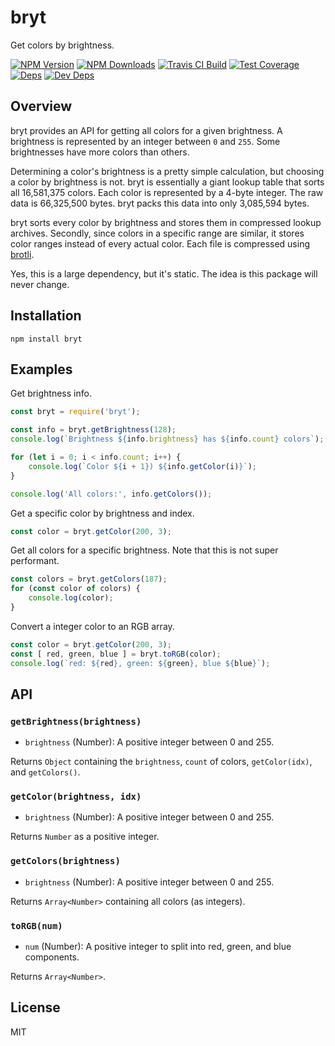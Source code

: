 # bryt

Get colors by brightness.

[![NPM Version][npm-image]][npm-url]
[![NPM Downloads][downloads-image]][downloads-url]
[![Travis CI Build][travis-image]][travis-url]
[![Test Coverage][coveralls-image]][coveralls-url]
[![Deps][david-image]][david-url]
[![Dev Deps][david-dev-image]][david-dev-url]

## Overview

bryt provides an API for getting all colors for a given brightness. A brightness is represented by
an integer between `0` and `255`. Some brightnesses have more colors than others.

Determining a color's brightness is a pretty simple calculation, but choosing a color by brightness
is not. bryt is essentially a giant lookup table that sorts all 16,581,375 colors. Each color is
represented by a 4-byte integer. The raw data is 66,325,500 bytes. bryt packs this data into only
3,085,594 bytes.

bryt sorts every color by brightness and stores them in compressed lookup archives. Secondly, since
colors in a specific range are similar, it stores color ranges instead of every actual color. Each
file is compressed using [brotli][brotli-url].

Yes, this is a large dependency, but it's static. The idea is this package will never change.

## Installation

    npm install bryt

## Examples

Get brightness info.

```js
const bryt = require('bryt');

const info = bryt.getBrightness(128);
console.log(`Brightness ${info.brightness} has ${info.count} colors`);

for (let i = 0; i < info.count; i++) {
	console.log(`Color ${i + 1}) ${info.getColor(i)}`);
}

console.log('All colors:', info.getColors());
```

Get a specific color by brightness and index.

```js
const color = bryt.getColor(200, 3);
```

Get all colors for a specific brightness. Note that this is not super performant.

```js
const colors = bryt.getColors(187);
for (const color of colors) {
	console.log(color);
}
```

Convert a integer color to an RGB array.

```js
const color = bryt.getColor(200, 3);
const [ red, green, blue ] = bryt.toRGB(color);
console.log(`red: ${red}, green: ${green}, blue ${blue}`);
```

## API

### `getBrightness(brightness)`

 * `brightness` (Number): A positive integer between 0 and 255.

Returns `Object` containing the `brightness`, `count` of colors, `getColor(idx)`, and `getColors()`.

### `getColor(brightness, idx)`

 * `brightness` (Number): A positive integer between 0 and 255.

Returns `Number` as a positive integer.

### `getColors(brightness)`

 * `brightness` (Number): A positive integer between 0 and 255.

Returns `Array<Number>` containing all colors (as integers).

### `toRGB(num)`

 * `num` (Number): A positive integer to split into red, green, and blue components.

Returns `Array<Number>`.

## License

MIT

[npm-image]: https://img.shields.io/npm/v/bryt.svg
[npm-url]: https://npmjs.org/package/bryt
[downloads-image]: https://img.shields.io/npm/dm/bryt.svg
[downloads-url]: https://npmjs.org/package/bryt
[travis-image]: https://img.shields.io/travis/cb1kenobi/bryt.svg
[travis-url]: https://travis-ci.org/cb1kenobi/bryt
[coveralls-image]: https://img.shields.io/coveralls/cb1kenobi/bryt/master.svg
[coveralls-url]: https://coveralls.io/r/cb1kenobi/bryt
[david-image]: https://img.shields.io/david/cb1kenobi/bryt.svg
[david-url]: https://david-dm.org/cb1kenobi/bryt
[david-dev-image]: https://img.shields.io/david/dev/cb1kenobi/bryt.svg
[david-dev-url]: https://david-dm.org/cb1kenobi/bryt#info=devDependencies
[brotli-url]: https://www.npmjs.com/package/brotli
